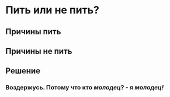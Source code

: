 # Пить или не пить?

## Причины пить

## Причины не пить

## Решение
### Воздержусь. Потому что кто *молодец*? - я ***молодец!***